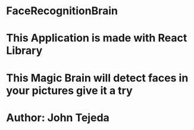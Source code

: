 # FaceRecognitionBrain
# This Application  is made with React Library
# This Magic Brain will detect faces in your pictures give it a try
# Author: John Tejeda  

